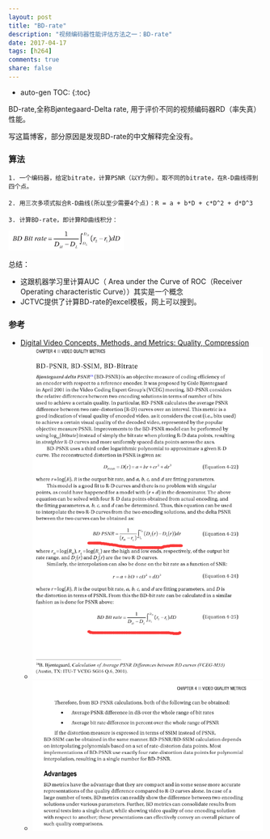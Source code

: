 ```yaml
---
layout: post
title: "BD-rate"
description: "视频编码器性能评估方法之一：BD-rate"
date: 2017-04-17
tags: [h264]
comments: true
share: false
---
```


* auto-gen TOC:
{:toc}


BD-rate,全称Bjøntegaard-Delta rate, 用于评价不同的视频编码器RD（率失真）性能。

写这篇博客，部分原因是发现BD-rate的中文解释完全没有。

### 算法

	1. 一个编码器，给定bitrate，计算PSNR（以Y为例）。取不同的bitrate，在R-D曲线得到四个点。

	2. 用三次多项式拟合R-D曲线(所以至少需要4个点)：R = a + b*D + c*D^2 + d*D^3

	3. 计算BD-rate，即计算RD曲线积分：

![BD-rate公式](/images/LearningVideoCodec/BD-rate-formula.png)

总结：
 * 这跟机器学习里计算AUC（ Area under the Curve of ROC（Receiver Operating characteristic Curve））其实是一个概念
 * JCTVC提供了计算BD-rate的excel模板，网上可以搜到。

### 参考
 * [Digital Video Concepts, Methods, and Metrics: Quality, Compression](https://books.google.com.hk/books?id=fr08BQAAQBAJ&pg=PA144&lpg=PA144&dq=Bj%C3%B8ntegaard-Delta+bit-rate&source=bl&ots=1RkGAmaoWo&sig=gvFL1QBxXw3r9OLpx5ajNMU_wlw&hl=zh-CN&sa=X&ved=0ahUKEwiIhO_J96_TAhWHg1QKHWXJBUQQ6AEIUjAG#v=onepage&q=Bj%C3%B8ntegaard-Delta%20bit-rate&f=false)
   * ![BD-rate-reference-1](/images/\LearningVideoCodec/BD-rate-reference-1.png)
   * ![BD-rate-reference-2](/images/\LearningVideoCodec/BD-rate-reference-2.png)





